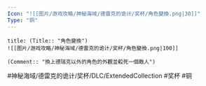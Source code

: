 ```yaml
---
Icon: "![[图片/游戏攻略/神秘海域/德雷克的诡计/奖杯/角色變換.png|30]]"
Type: "铜"
---
```

```ad-common-bronze-trophy
title: (Title:: "角色變換")
![[图片/游戏攻略/神秘海域/德雷克的诡计/奖杯/角色變換.png|100]]

(Comment:: "換上德瑞克以外的角色的外觀並殺死一個敵人")
```

#神秘海域/德雷克的诡计/奖杯/DLC/ExtendedCollection #奖杯 #铜
